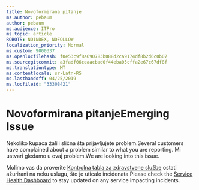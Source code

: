 ```yaml
---
title: Novoformirana pitanje
ms.author: pebaum
author: pebaum
ms.audience: ITPro
ms.topic: article
ROBOTS: NOINDEX, NOFOLLOW
localization_priority: Normal
ms.custom: 9000337
ms.openlocfilehash: f0e53c9f8a690783b088d2ca9174df8b2d6c0b07
ms.sourcegitcommit: a3fadf06ceaacbad0f44eba05cffa2e67c67df8f
ms.translationtype: MT
ms.contentlocale: sr-Latn-RS
ms.lasthandoff: 04/25/2019
ms.locfileid: "33308421"
---
```

# <a name="emerging-issue"></a><span data-ttu-id="18a38-102">Novoformirana pitanje</span><span class="sxs-lookup"><span data-stu-id="18a38-102">Emerging Issue</span></span>

<span data-ttu-id="18a38-103">Nekoliko kupaca žalili slična šta prijavljujete problem.</span><span class="sxs-lookup"><span data-stu-id="18a38-103">Several customers have complained about a problem similar to what you are reporting.</span></span> <span data-ttu-id="18a38-104">Mi ustvari gledamo u ovaj problem.</span><span class="sxs-lookup"><span data-stu-id="18a38-104">We are looking into this issue.</span></span>

<span data-ttu-id="18a38-105">Molimo vas da proverite [Kontrolna tabla za zdravstvene službe](https://admin.microsoft.com/adminportal/home#/servicehealth) ostati ažurirani na neku uslugu, što je uticalo incidenata.</span><span class="sxs-lookup"><span data-stu-id="18a38-105">Please check the [Service Health Dashboard](https://admin.microsoft.com/adminportal/home#/servicehealth) to stay updated on any service impacting incidents.</span></span>